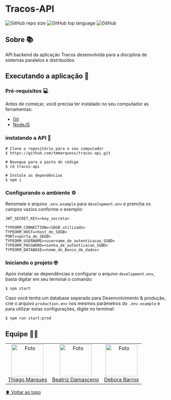 # **Tracos-API**

![GitHub repo size](https://img.shields.io/github/repo-size/tmmarquess/tracos-api?style=for-the-badge)
![GitHub top language](https://img.shields.io/github/languages/top/tmmarquess/tracos-api?style=for-the-badge)
![GitHub](https://img.shields.io/github/license/tmmarquess/tracos-api?style=for-the-badge)

## Sobre 📚

API backend da aplicação Tracos desenvolvida para a disciplina de sistemas paralelos e distribuídos

## Executando a aplicação 🚀

### Pré-requisitos 💻

Antes de começar, você precisa ter instalado no seu computador as ferramentas:

* [Git](https://git-scm.com/)
* [NodeJS](https://nodejs.org/en)

### instalando a **API** 📲

```
# Clone o repositório para o seu computador
$ https://github.com/tmmarquess/tracos-api.git

# Navegue para a pasta do código
$ cd tracos-api

# Instale as dependências
$ npm i
```

### Configurando o ambiente ⚙️

 Renomeie  o arquivo `.env.example` para `development.env` e prencha os campos vazios conforme o exemplo:

 ```
JWT_SECRET_KEY=<key_secreta>

TYPEORM_CONNECTION=<SDGB_utilizado>
TYPEORM_HOST=<host_do_SDGB>
PORT=<porta_do_SDGB>
TYPEORM_USERNAME=<username_de_autenticacao_SGBD>
TYPEORM_PASSWORD=<senha_de_autenticacao_SGBD>
TYPEORM_DATABASE=<nome_do_Banco_de_dados>
 ```

### Iniciando o projeto 🤓

Após instalar as dependências e configurar o arquivo `development.env`, basta digitar em seu terminal o comando:

``` shell
$ npm start
```

Caso você tenha um database separado para Desenvolvimento & produção, crie o arquivo `production.env` nos mesmos parâmetros do `.env.example` e para utilizar estas configurações, digite no terminal:

``` shell
$ npm run start:prod
```

## Equipe 🤝🏼

<table>
  <tr>
    <td align="center">
      <a href="#">
        <img src="https://github.com/tmmarquess.png" width="100px;" alt="Foto"/><br>
        <sub>
          <a href="https://github.com/tmmarquess">Thiago Marques</a>
        </sub>
      </a>
    </td>
    <td align="center">
      <a href="#">
        <img src="https://github.com/beatrizdamascenof.png" width="100px;" alt="Foto"/><br>
        <sub>
          <a href="https://github.com/beatrizdamascenof">Beatriz Damasceno</a>
        </sub>
      </a>
    </td>
    <td align="center">
      <a href="#">
        <img src="https://github.com/Debby-Barros.png" width="100px;" alt="Foto"/><br>
        <sub>
            <a href="https://github.com/Debby-Barros"> Debora Barros</a>
        </sub>
      </a>
    </td>
  </tr>
</table>

[⬆ Voltar ao topo](#tracos-api)<br>
